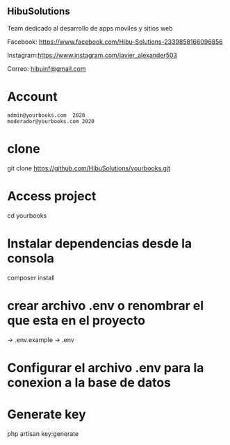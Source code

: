 
## HibuSolutions

Team dedicado al desarrollo de apps moviles y sitios web

Facebook: https://www.facebook.com/Hibu-Solutions-2339858166096856

Instagram:https://www.instagram.com/javier_alexander503

Correo: hibuinf@gmail.com
# Account
	admin@yourbooks.com  2020
	moderador@yourbooks.com 2020

# clone
git clone https://github.com/HibuSolutions/yourbooks.git

# Access project
cd yourbooks


# Instalar  dependencias desde la consola
composer install

# crear archivo .env o renombrar el que esta en el proyecto
-> .env.example -> .env

# Configurar el archivo .env para  la conexion a la base de datos

# Generate key
php artisan key:generate


